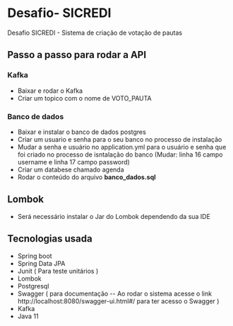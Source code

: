 # Desafio- SICREDI
Desafio SICREDI - Sistema de criação de votação de pautas

## Passo a passo para rodar a API 
  ### Kafka
   * Baixar e rodar o Kafka
   * Criar um topico com o nome de VOTO_PAUTA
   
  ### Banco de dados
  * Baixar e instalar o banco de dados postgres
  * Criar um usuario e senha para o seu banco no processo de instalação
  * Mudar a senha e usuário no application.yml para o usuário e senha que foi criado no processo de isntalação do banco (Mudar: linha 16 campo username e linha 17 campo password)
  * Criar um databese chamado agenda
  * Rodar o conteúdo do arquivo **banco_dados.sql**

  ## Lombok 
   * Será necessário instalar o Jar do Lombok dependendo da sua IDE

## Tecnologias usada
 * Spring boot
 * Spring Data JPA
 * Junit ( Para teste unitários )
 * Lombok
 * Postgresql
 * Swagger ( para documentação -- Ao rodar o sistema acesse o link http://localhost:8080/swagger-ui.html#/ para ter acesso o Swagger )
 * Kafka
 * Java 11
